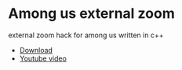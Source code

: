 # Among us external zoom
external zoom hack for among us written in c++ 
- [Download](https://github.com/Vili1/Among_us_external_zoom/releases/tag/0.01)
- [Youtube video](https://youtu.be/d_5iPBvz_0w)
